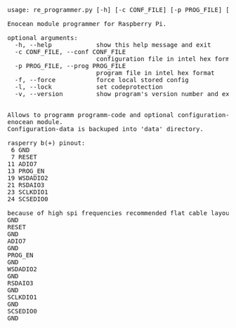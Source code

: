<pre>
usage: re_programmer.py [-h] [-c CONF_FILE] [-p PROG_FILE] [-f] [-l] [-v]

Enocean module programmer for Raspberry Pi.

optional arguments:
  -h, --help            show this help message and exit
  -c CONF_FILE, --conf CONF_FILE
                        configuration file in intel hex format
  -p PROG_FILE, --prog PROG_FILE
                        program file in intel hex format
  -f, --force           force local stored config
  -l, --lock            set codeprotection
  -v, --version         show program's version number and exit


Allows to programm programm-code and optional configuration-data into a
enocean module.
Configuration-data is backuped into 'data' directory.

rasperry b(+) pinout:
 6 GND
 7 RESET
11 ADIO7
13 PROG_EN
19 WSDADIO2
21 RSDAIO3
23 SCLKDIO1
24 SCSEDIO0

because of high spi frequencies recommended flat cable layout:
GND
RESET
GND
ADIO7
GND
PROG_EN
GND
WSDADIO2
GND
RSDAIO3
GND
SCLKDIO1
GND
SCSEDIO0
GND
</pre>
